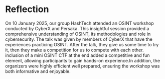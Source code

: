 # Reflection

On 10 January 2025, our group HashTech attended an OSINT workshop conducted by CyberX and Persaka. This insightful session provided a comprehensive 
understanding of OSINT, its methodologies and role in cybersecurity. The talk was given by members of CyberX that have the experiences practicing OSINT.
After the talk, they give us some time to try it, then they make a competition for us to compete with each other. inclusion of a mini OSINT CTF at the end
added a competitive and fun element, allowing participants to gain hands-on experience.In addition, the organizers were highly efficient well prepared, 
ensuring the workshop was both informative and enjoyable.
